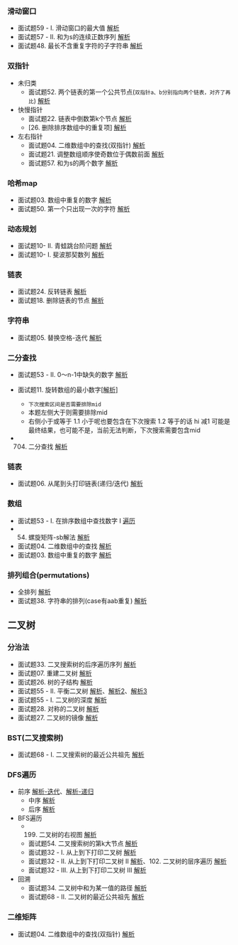 
### 滑动窗口
* 面试题59 - I. 滑动窗口的最大值
[解析](https://leetcode-cn.com/problems/hua-dong-chuang-kou-de-zui-da-zhi-lcof/solution/mian-shi-ti-59-i-hua-dong-chuang-kou-de-zui-da--10/)
* 面试题57 - II. 和为s的连续正数序列
[解析](https://leetcode-cn.com/problems/he-wei-sde-lian-xu-zheng-shu-xu-lie-lcof/solution/mian-shi-ti-57-ii-he-wei-sde-lian-xu-zheng-shu--18/)
* 面试题48. 最长不含重复字符的子字符串
[解析](https://leetcode-cn.com/problems/zui-chang-bu-han-zhong-fu-zi-fu-de-zi-zi-fu-chuan-lcof/solution/mian-shi-ti-48-zui-chang-bu-han-zhong-fu-zi-fu-1-2/)

### 双指针
* 未归类
    * 面试题52. 两个链表的第一个公共节点(`双指针a、b分别指向两个链表，对齐了再比`)
    [解析](https://leetcode-cn.com/problems/liang-ge-lian-biao-de-di-yi-ge-gong-gong-jie-dian-lcof/solution/mian-shi-ti-52-liang-ge-lian-biao-de-di-yi-ge-g-12/)
* 快慢指针
    * 面试题22. 链表中倒数第k个节点
    [解析](https://leetcode-cn.com/problems/lian-biao-zhong-dao-shu-di-kge-jie-dian-lcof/solution/mian-shi-ti-22-lian-biao-zhong-dao-shu-di-kge-j-30/)
    * [26. 删除排序数组中的重复项]
[解析](https://leetcode-cn.com/problems/remove-duplicates-from-sorted-array/solution/26-shan-chu-pai-xu-shu-zu-zhong-de-zhong-fu-xia-57/)
* 左右指针
    * 面试题04. 二维数组中的查找(双指针)
[解析](https://leetcode-cn.com/problems/er-wei-shu-zu-zhong-de-cha-zhao-lcof/solution/mian-shi-ti-04-er-wei-shu-zu-zhong-de-cha-zhao-shu/)
    * 面试题21. 调整数组顺序使奇数位于偶数前面
    [解析](https://leetcode-cn.com/problems/diao-zheng-shu-zu-shun-xu-shi-qi-shu-wei-yu-ou-shu-qian-mian-lcof/solution/mian-shi-ti-21-diao-zheng-shu-zu-shun-xu-shi-qi-11/)
    * 面试题57. 和为s的两个数字
    [解析](https://leetcode-cn.com/problems/he-wei-sde-liang-ge-shu-zi-lcof/solution/mian-shi-ti-57-he-wei-sde-liang-ge-shu-zi-shuang-z/)
### 哈希map
* 面试题03. 数组中重复的数字
[解析](https://leetcode-cn.com/problems/shu-zu-zhong-zhong-fu-de-shu-zi-lcof/solution/mian-shi-ti-03-shu-zu-zhong-zhong-fu-de-shu-zi--11/)
* 面试题50. 第一个只出现一次的字符
[解析](https://leetcode-cn.com/problems/di-yi-ge-zhi-chu-xian-yi-ci-de-zi-fu-lcof/solution/mian-shi-ti-50-di-yi-ge-zhi-chu-xian-yi-ci-de-z-12/)
### 动态规划
* 面试题10- II. 青蛙跳台阶问题
[解析](https://leetcode-cn.com/problems/qing-wa-tiao-tai-jie-wen-ti-lcof/solution/mian-shi-ti-10-ii-qing-wa-tiao-tai-jie-wen-ti-by-6/)
* 面试题10- I. 斐波那契数列
[解析](https://leetcode-cn.com/problems/fei-bo-na-qi-shu-lie-lcof/solution/mian-shi-ti-10-i-fei-bo-na-qi-shu-lie-3chong-fu-za/)

### 链表
* 面试题24. 反转链表
[解析](https://leetcode-cn.com/problems/fan-zhuan-lian-biao-lcof/solution/mian-shi-ti-24-fan-zhuan-lian-biao-by-luckyxutao/)
* 面试题18. 删除链表的节点
[解析](https://leetcode-cn.com/problems/shan-chu-lian-biao-de-jie-dian-lcof/solution/mian-shi-ti-18-shan-chu-lian-biao-de-jie-dian-by-l/)

### 字符串
* 面试题05. 替换空格-迭代
[解析](https://leetcode-cn.com/problems/ti-huan-kong-ge-lcof/solution/mian-shi-ti-05-ti-huan-kong-ge-die-dai-by-luckyxut/)

### 二分查找
* 面试题53 - II. 0～n-1中缺失的数字
[解析](https://leetcode-cn.com/problems/que-shi-de-shu-zi-lcof/solution/er-fen-cha-zhao-fa-si-lu-qing-xi-by-luckyxutao/)
* 面试题11. 旋转数组的最小数字[[解析]](https://leetcode-cn.com/problems/xuan-zhuan-shu-zu-de-zui-xiao-shu-zi-lcof/solution/mian-shi-ti-11-xuan-zhuan-shu-zu-de-zui-xiao-sh-20/)
    *   `下次搜索区间是否需要排除mid`
    *   本题左侧大于则需要排除mid
    *   右侧小于或等于
        1.1 小于呢也要包含在下次搜索
        1.2 等于的话 hi 减1
可能是最终结果，也可能不是，当前无法判断，下次搜索需要包含mid

* 704. 二分查找
[解析](https://leetcode-cn.com/problems/binary-search/solution/704-er-fen-cha-zhao-by-luckyxutao/)

### 链表
* 面试题06. 从尾到头打印链表(递归/迭代)
[解析](https://leetcode-cn.com/problems/cong-wei-dao-tou-da-yin-lian-biao-lcof/solution/mian-shi-ti-06-cong-wei-dao-tou-da-yin-lian-bia-23/)
### 数组
* 面试题53 - I. 在排序数组中查找数字 I
[遍历](https://leetcode-cn.com/problems/zai-pai-xu-shu-zu-zhong-cha-zhao-shu-zi-lcof/solution/mian-shi-ti-53-i-zai-pai-xu-shu-zu-zhong-cha-zh-15/)
* 54. 螺旋矩阵-sb解法
[解析](https://leetcode-cn.com/problems/spiral-matrix/solution/54-luo-xuan-ju-zhen-sbjie-fa-by-luckyxutao/)
* 面试题04. 二维数组中的查找
[解析](https://leetcode-cn.com/problems/er-wei-shu-zu-zhong-de-cha-zhao-lcof/solution/mian-shi-ti-04-er-wei-shu-zu-zhong-de-cha-zhao-b-3/)
* 面试题03. 数组中重复的数字
[解析](https://leetcode-cn.com/problems/shu-zu-zhong-zhong-fu-de-shu-zi-lcof/solution/mian-shi-ti-03-shu-zu-zhong-zhong-fu-de-shu-zi--11/)

### 排列组合(permutations)
* 全排列
[解析](https://leetcode-cn.com/problems/permutations/solution/shu-zu-quan-pai-lie-hui-su-fa-shi-xian-by-luckyxut/)
* 面试题38. 字符串的排列(case有aab重复)
[解析](https://leetcode-cn.com/problems/zi-fu-chuan-de-pai-lie-lcof/solution/hui-su-shi-xian-by-luckyxutao/)

## 二叉树
### 分治法
* 面试题33. 二叉搜索树的后序遍历序列
[解析](https://leetcode-cn.com/problems/er-cha-sou-suo-shu-de-hou-xu-bian-li-xu-lie-lcof/solution/mian-shi-ti-33-er-cha-sou-suo-shu-de-hou-xu-bia-16/)
* 面试题07. 重建二叉树
[解析](https://leetcode-cn.com/problems/zhong-jian-er-cha-shu-lcof/solution/mian-shi-ti-07-zhong-jian-er-cha-shu-by-luckyxutao/)
* 面试题26. 树的子结构
[解析](https://leetcode-cn.com/problems/shu-de-zi-jie-gou-lcof/solution/mian-shi-ti-26-shu-de-zi-jie-gou-by-luckyxutao/)
* 面试题55 - II. 平衡二叉树
[解析](https://www.youtube.com/watch?v=Be5CUodZliM)、[解析2](https://leetcode-cn.com/problems/ping-heng-er-cha-shu-lcof/solution/mian-shi-ti-55-ii-ping-heng-er-cha-shu-by-luckyx-2/)、[解析3](https://leetcode-cn.com/problems/ping-heng-er-cha-shu-lcof/solution/mian-shi-ti-55-ii-ping-heng-er-cha-shu-by-luckyxut/)
* 面试题55 - I. 二叉树的深度
[解析](https://leetcode-cn.com/problems/er-cha-shu-de-shen-du-lcof/solution/mian-shi-ti-55-i-er-cha-shu-de-shen-du-by-luckyxut/)
* 面试题28. 对称的二叉树
[解析](https://leetcode-cn.com/problems/dui-cheng-de-er-cha-shu-lcof/solution/mian-shi-ti-28-dui-cheng-de-er-cha-shu-by-luckyxut/)
* 面试题27. 二叉树的镜像
[解析](https://leetcode-cn.com/problems/er-cha-shu-de-jing-xiang-lcof/solution/fan-zhuan-er-cha-shu-bfs-by-luckyxutao/)
### BST(二叉搜索树)
* 面试题68 - I. 二叉搜索树的最近公共祖先
[解析](https://leetcode-cn.com/problems/lowest-common-ancestor-of-a-binary-search-tree/solution/235-er-cha-sou-suo-shu-de-zui-jin-gong-gong-zu-15/)

### DFS遍历
* 前序
[解析-迭代](https://leetcode-cn.com/problems/binary-tree-preorder-traversal/solution/dfsqian-duan-bian-li-die-dai-shi-xian-by-luckyxuta/)、[解析-递归](./src/v2/binary-tree-preorder-traversal.js)
    * 中序
[解析](https://leetcode-cn.com/problems/binary-tree-inorder-traversal/solution/zhong-xu-bian-li-di-gui-die-dai-by-luckyxutao/)
    * 后序
[解析](https://leetcode-cn.com/problems/binary-tree-postorder-traversal/solution/dfs-hou-xu-bian-li-die-dai-shi-xian-by-luckyxutao/)
* BFS遍历
    * 199. 二叉树的右视图
[解析](https://leetcode-cn.com/problems/binary-tree-right-side-view/solution/199-er-cha-shu-de-you-shi-tu-by-luckyxutao/)
    * 面试题54. 二叉搜索树的第k大节点
[解析](https://leetcode-cn.com/problems/er-cha-sou-suo-shu-de-di-kda-jie-dian-lcof/solution/mian-shi-ti-54-er-cha-sou-suo-shu-de-di-kda-jie--7/)
    * 面试题32 - I. 从上到下打印二叉树
[解析](https://leetcode-cn.com/problems/cong-shang-dao-xia-da-yin-er-cha-shu-lcof/solution/ceng-ci-bian-li-li-yong-queue-by-luckyxutao/)
    * 面试题32 - II. 从上到下打印二叉树 II
[解析](https://leetcode-cn.com/problems/cong-shang-dao-xia-da-yin-er-cha-shu-ii-lcof/solution/mian-shi-ti-32-iicong-shang-dao-xia-bian-li-by-luc/)、102. 二叉树的层序遍历 [解析](https://leetcode-cn.com/problems/binary-tree-level-order-traversal/solution/er-cha-shu-ceng-ci-bian-li-bfs-by-luckyxutao/)
    * 面试题32 - III. 从上到下打印二叉树 III
[解析](https://leetcode-cn.com/problems/cong-shang-dao-xia-da-yin-er-cha-shu-iii-lcof/solution/mian-shi-ti-32-iii-cong-shang-dao-xia-da-yin-er-9/)
* 回溯
    * 面试题34. 二叉树中和为某一值的路径
[解析](https://leetcode-cn.com/problems/er-cha-shu-zhong-he-wei-mou-yi-zhi-de-lu-jing-lcof/solution/mian-shi-ti-34-er-cha-shu-zhong-he-wei-mou-yi-z-12/)
    * 面试题68 - II. 二叉树的最近公共祖先
[解析](https://leetcode-cn.com/problems/lowest-common-ancestor-of-a-binary-tree/solution/236-er-cha-shu-de-zui-jin-gong-gong-zu-xian-by-luc/)
### 二维矩阵
* 面试题04. 二维数组中的查找(双指针)
[解析](https://leetcode-cn.com/problems/er-wei-shu-zu-zhong-de-cha-zhao-lcof/solution/mian-shi-ti-04-er-wei-shu-zu-zhong-de-cha-zhao-shu/)

